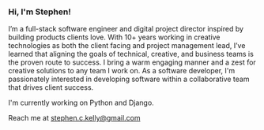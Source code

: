 ### Hi, I'm Stephen! 

I’m a full-stack software engineer and digital project director inspired by building products clients love. With 10+ years working in creative technologies as both the client facing and project management lead, I’ve learned that aligning the goals of technical, creative, and business teams is the proven route to success.  I bring a warm engaging manner and a zest for creative solutions to any team I work on.  As a software developer, I'm passionately interested in developing software within a collaborative team that drives client success. 

I'm currently working on Python and Django.

Reach me at stephen.c.kelly@gmail.com 

<!--
**Stephen-c-Kelly/Stephen-c-Kelly** is a ✨ _special_ ✨ repository because its `README.md` (this file) appears on your GitHub profile.

Here are some ideas to get you started:

- 🔭 I’m currently working on ...
- 🌱 I’m currently learning ...
- 👯 I’m looking to collaborate on ...
- 🤔 I’m looking for help with ...
- 💬 Ask me about ...
- 📫 How to reach me: ...
- 😄 Pronouns: ...
- ⚡ Fun fact: ...
-->
